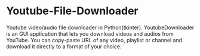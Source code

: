 # Youtube-File-Downloader
Youtube video/audio file downloader in Python(tkinter).
YoutubeDownloader is an GUI application that lets you download videos and audios from YouTube.
You can copy-paste URL of any video, playlist or channel and download it directly to a format of your choice.
